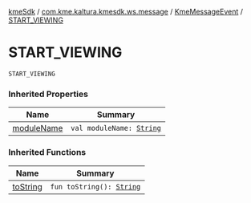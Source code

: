 [kmeSdk](../../index.md) / [com.kme.kaltura.kmesdk.ws.message](../index.md) / [KmeMessageEvent](index.md) / [START_VIEWING](./-s-t-a-r-t_-v-i-e-w-i-n-g.md)

# START_VIEWING

`START_VIEWING`

### Inherited Properties

| Name | Summary |
|---|---|
| [moduleName](module-name.md) | `val moduleName: `[`String`](https://kotlinlang.org/api/latest/jvm/stdlib/kotlin/-string/index.html) |

### Inherited Functions

| Name | Summary |
|---|---|
| [toString](to-string.md) | `fun toString(): `[`String`](https://kotlinlang.org/api/latest/jvm/stdlib/kotlin/-string/index.html) |
